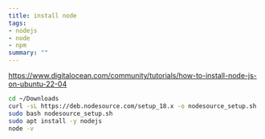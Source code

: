 ```yaml
---
title: install node
tags:
- nodejs
- node
- npm
summary: ""
---
```


<https://www.digitalocean.com/community/tutorials/how-to-install-node-js-on-ubuntu-22-04>

```bash
cd ~/Downloads
curl -sL https://deb.nodesource.com/setup_18.x -o nodesource_setup.sh
sudo bash nodesource_setup.sh
sudo apt install -y nodejs
node -v
```